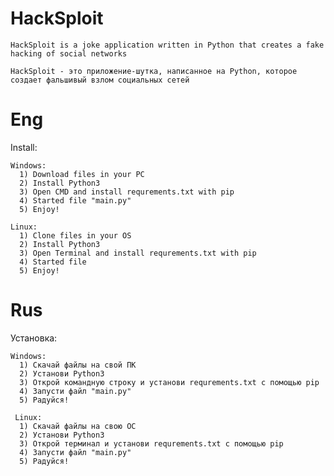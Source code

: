 # HackSploit

    HackSploit is a joke application written in Python that creates a fake hacking of social networks
    
    HackSploit - это приложение-шутка, написанное на Python, которое создает фальшивый взлом социальных сетей

# Eng

  Install:
  
    Windows: 
      1) Download files in your PC
      2) Install Python3
      3) Open CMD and install requrements.txt with pip
      4) Started file "main.py"
      5) Enjoy!
  
    Linux:
      1) Clone files in your OS
      2) Install Python3
      3) Open Terminal and install requrements.txt with pip
      4) Started file
      5) Enjoy!
   
# Rus
  Установка:
  
    Windows:
      1) Скачай файлы на свой ПК
      2) Установи Python3
      3) Открой командную строку и установи requrements.txt с помощью pip
      4) Запусти файл "main.py"
      5) Радуйся!
      
     Linux:
      1) Скачай файлы на свою ОС
      2) Установи Python3
      3) Открой терминал и установи requrements.txt с помощью pip
      4) Запусти файл "main.py"
      5) Радуйся!
   
